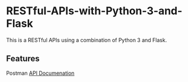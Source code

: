 # RESTful-APIs-with-Python-3-and-Flask

This is a RESTful APIs using a combination of Python 3 and Flask.

## Features

Postman [API Documenation](https://documenter.getpostman.com/view/24066287/2s8YYEMPRX)
